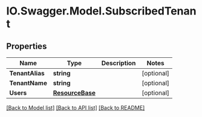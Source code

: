 # IO.Swagger.Model.SubscribedTenant
## Properties

Name | Type | Description | Notes
------------ | ------------- | ------------- | -------------
**TenantAlias** | **string** |  | [optional] 
**TenantName** | **string** |  | [optional] 
**Users** | [**ResourceBase**](ResourceBase.md) |  | [optional] 

[[Back to Model list]](../README.md#documentation-for-models) [[Back to API list]](../README.md#documentation-for-api-endpoints) [[Back to README]](../README.md)

